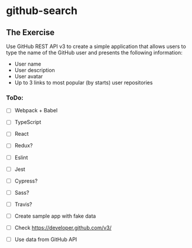 # github-search

## The Exercise 
Use GitHub REST API v3 to create a simple application that allows users to type the name of the GitHub user and presents the following information: 
  * User name 
  * User description 
  * User avatar 
  * Up to 3 links to most popular (by starts) user repositories 

### ToDo:
- [ ] Webpack + Babel
- [ ] TypeScript
- [ ] React
- [ ] Redux?
- [ ] Eslint
- [ ] Jest
- [ ] Cypress?
- [ ] Sass?
- [ ] Travis?
- [ ] Create sample app with fake data
- [ ] Check https://developer.github.com/v3/
- [ ] Use data from GitHub API
  
